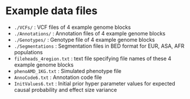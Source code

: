 # Example data files
* `./VCFs/` : VCF files of 4 example genome blocks
* `./Annotations/` : Annotation files of 4 example genome blocks
* `./Genotypes/` : Genotype file of 4 example genome blocks
*  `./Segmentations` : Segmentation files in BED format for EUR, ASA, AFR populations
* `fileheads_4region.txt` : text file specifying file names of these 4 example genome blocks
* `phenoAMD_1KG.txt` : Simulated phenotype file
* `AnnoCode6.txt` : Annotation code file
* `InitValues6.txt` : Initial prior hyper parameter values for expected causal probability and effect size variance
